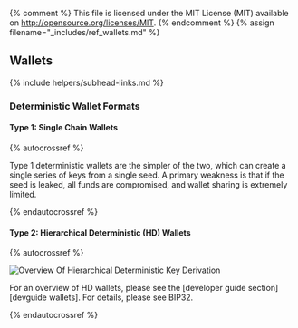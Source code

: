 {% comment %}
This file is licensed under the MIT License (MIT) available on
http://opensource.org/licenses/MIT.
{% endcomment %}
{% assign filename="_includes/ref_wallets.md" %}

## Wallets 
{% include helpers/subhead-links.md %}

### Deterministic Wallet Formats
<!-- no subhead-links here -->

#### Type 1: Single Chain Wallets
<!-- no subhead-links here -->

{% autocrossref %}

Type 1 deterministic wallets are the simpler of the two, which can
create a single series of keys from a single seed. A primary weakness is
that if the seed is leaked, all funds are compromised, and wallet
sharing is extremely limited.

{% endautocrossref %}

#### Type 2: Hierarchical Deterministic (HD) Wallets
<!-- no subhead-links here -->

{% autocrossref %}

![Overview Of Hierarchical Deterministic Key Derivation](/img/dev/en-hd-overview.svg)

For an overview of HD wallets, please see the [developer guide
section][devguide wallets].  For details, please see BIP32.

{% endautocrossref %}
